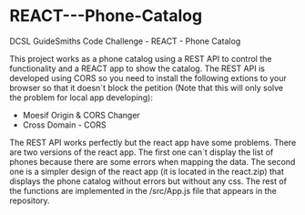 # REACT---Phone-Catalog
DCSL GuideSmiths Code Challenge - REACT - Phone Catalog

This project works as a phone catalog using a REST API to control the functionality and a REACT app to show the catalog.
The REST API is developed using CORS so you need to install the following extions to your browser so that it doesn´t block the petition (Note that this will only solve the problem for local app developing):
- Moesif Origin & CORS Changer
- Cross Domain - CORS

The REST API works perfectly but the react app have some problems. There are two versions of the react app. The first one can´t display the list of phones because there are some errors when mapping the data. The second one is a simpler design of the react app (it is located in the react.zip) that displays the phone catalog without errors but without any css. The rest of the functions are implemented in the /src/App.js file that appears in the repository.
